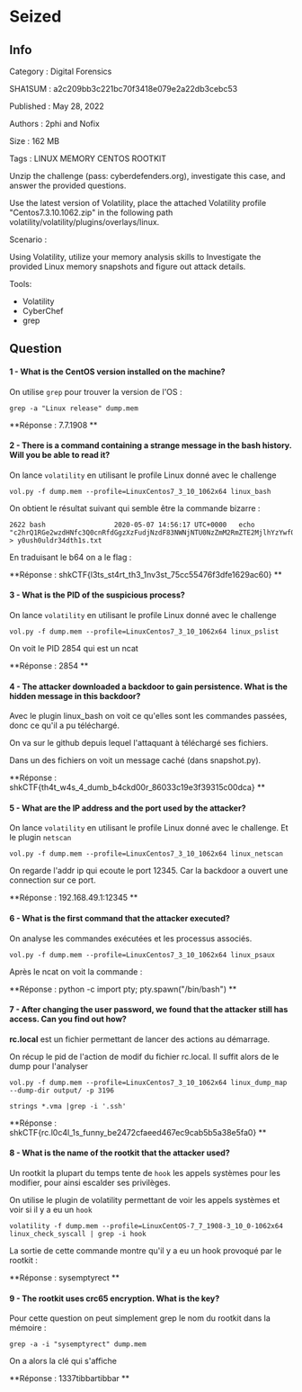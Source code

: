 # Seized

## Info

Category :	Digital Forensics

SHA1SUM	:	a2c209bb3c221bc70f3418e079e2a22db3cebc53

Published :	May 28, 2022

Authors	:	2phi and Nofix

Size :		162 MB

Tags :		LINUX MEMORY CENTOS ROOTKIT

	
Unzip the challenge (pass: cyberdefenders.org), investigate this case, and answer the provided questions.

Use the latest version of Volatility, place the attached Volatility profile "Centos7.3.10.1062.zip" in the following path volatility/volatility/plugins/overlays/linux.

Scenario :

Using Volatility, utilize your memory analysis skills to Investigate the provided Linux memory snapshots and figure out attack details.

Tools:

- Volatility
- CyberChef
- grep

## Question

#### 1 - What is the CentOS version installed on the machine?

On utilise `grep` pour trouver la version de l'OS :

```
grep -a "Linux release" dump.mem 
```

**Réponse : 7.7.1908 **

#### 2 - There is a command containing a strange message in the bash history. Will you be able to read it?

On lance `volatility` en utilisant le profile Linux donné avec le challenge

```
vol.py -f dump.mem --profile=LinuxCentos7_3_10_1062x64 linux_bash 
```

On obtient le résultat suivant qui semble être la commande bizarre :

```    
2622 bash                 2020-05-07 14:56:17 UTC+0000   echo "c2hrQ1RGe2wzdHNfc3Q0cnRfdGgzXzFudjNzdF83NWNjNTU0NzZmM2RmZTE2MjlhYzYwfQo=" > y0ush0uldr34dth1s.txt
```

En traduisant le b64 on a le flag : 

**Réponse : shkCTF{l3ts_st4rt_th3_1nv3st_75cc55476f3dfe1629ac60} **

#### 3 - What is the PID of the suspicious process?

On lance `volatility` en utilisant le profile Linux donné avec le challenge

```
vol.py -f dump.mem --profile=LinuxCentos7_3_10_1062x64 linux_pslist
```

On voit le PID 2854 qui est un ncat

**Réponse : 2854 **

#### 4 - The attacker downloaded a backdoor to gain persistence. What is the hidden message in this backdoor?

Avec le plugin linux_bash on voit ce qu'elles sont les commandes passées, donc ce qu'il a pu téléchargé. 

On va sur le github depuis lequel l'attaquant à téléchargé ses fichiers.

Dans un des fichiers on voit un message caché (dans snapshot.py).

**Réponse : shkCTF{th4t_w4s_4_dumb_b4ckd00r_86033c19e3f39315c00dca} **

#### 5 - What are the IP address and the port used by the attacker?

On lance `volatility` en utilisant le profile Linux donné avec le challenge. Et le plugin `netscan`

```
vol.py -f dump.mem --profile=LinuxCentos7_3_10_1062x64 linux_netscan
```

On regarde l'addr ip qui ecoute le port 12345. Car la backdoor a ouvert une connection sur ce port.

**Réponse : 192.168.49.1:12345 **

#### 6 - What is the first command that the attacker executed?

On analyse les commandes exécutées et les processus associés.

```
vol.py -f dump.mem --profile=LinuxCentos7_3_10_1062x64 linux_psaux
```

Après le ncat on voit la commande : 

**Réponse : python -c import pty; pty.spawn("/bin/bash") **

#### 7 - After changing the user password, we found that the attacker still has access. Can you find out how?

**rc.local** est un fichier permettant de lancer des actions au démarrage. 

On récup le pid de l'action de modif du fichier rc.local. Il suffit alors de le dump pour l'analyser

```
vol.py -f dump.mem --profile=LinuxCentos7_3_10_1062x64 linux_dump_map --dump-dir output/ -p 3196
```

```
strings *.vma |grep -i '.ssh'
```

**Réponse : shkCTF{rc.l0c4l_1s_funny_be2472cfaeed467ec9cab5b5a38e5fa0} **

#### 8 - What is the name of the rootkit that the attacker used?

Un rootkit la plupart du temps tente de `hook` les appels systèmes pour les modifier, pour ainsi escalder ses privilèges.

On utilise le plugin de volatility permettant de voir les appels systèmes et voir si il y a eu un `hook`

```
volatility -f dump.mem --profile=LinuxCentOS-7_7_1908-3_10_0-1062x64 linux_check_syscall | grep -i hook
```

La sortie de cette commande montre qu'il y a eu un hook provoqué par le rootkit :

**Réponse : sysemptyrect **


#### 9 - The rootkit uses crc65 encryption. What is the key?

Pour cette question on peut simplement grep le nom du rootkit dans la mémoire :

```
grep -a -i "sysemptyrect" dump.mem
```

On a alors la clé qui s'affiche

**Réponse : 1337tibbartibbar **




